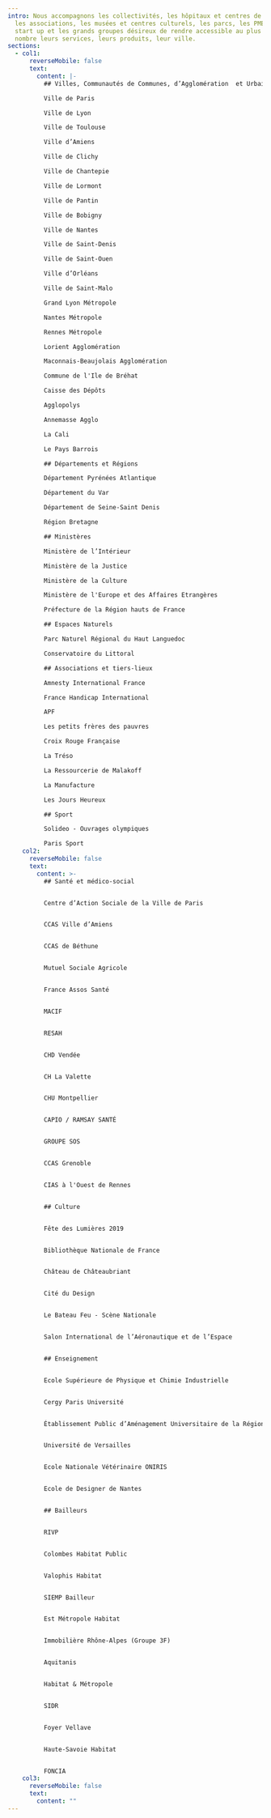 ```yaml
---
intro: Nous accompagnons les collectivités, les hôpitaux et centres de santé,
  les associations, les musées et centres culturels, les parcs, les PME, les
  start up et les grands groupes désireux de rendre accessible au plus grand
  nombre leurs services, leurs produits, leur ville.
sections:
  - col1:
      reverseMobile: false
      text:
        content: |-
          ## Villes, Communautés de Communes, d’Agglomération  et Urbaines

          Ville de Paris

          Ville de Lyon

          Ville de Toulouse

          Ville d’Amiens

          Ville de Clichy

          V﻿ille de Chantepie

          Ville de Lormont

          Ville de Pantin

          Ville de Bobigny

          Ville de Nantes

          Ville de Saint-Denis

          Ville de Saint-Ouen

          Ville d’Orléans

          Ville de Saint-Malo

          Grand Lyon Métropole

          Nantes Métropole

          Rennes Métropole

          Lorient Agglomération

          Maconnais-Beaujolais Agglomération

          C﻿ommune de l'Ile de Bréhat

          Caisse des Dépôts

          Agglopolys

          Annemasse Agglo

          La Cali

          Le Pays Barrois

          ## Départements et Régions

          Département Pyrénées Atlantique

          D﻿épartement du Var

          Département de Seine-Saint Denis

          Région Bretagne

          ## Ministères

          Ministère de l’Intérieur

          Ministère de la Justice

          Ministère de la Culture

          M﻿inistère de l'Europe et des Affaires Etrangères

          Préfecture de la Région hauts de France

          ## Espaces Naturels

          P﻿arc Naturel Régional du Haut Languedoc

          Conservatoire du Littoral

          ## Associations et tiers-lieux

          Amnesty International France

          France Handicap International

          APF

          Les petits frères des pauvres

          Croix Rouge Française

          La Tréso

          La Ressourcerie de Malakoff

          La Manufacture

          L﻿es Jours Heureux

          ## S﻿port

          S﻿olideo - Ouvrages olympiques

          P﻿aris Sport
    col2:
      reverseMobile: false
      text:
        content: >-
          ## Santé et médico-social


          Centre d’Action Sociale de la Ville de Paris


          CCAS Ville d’Amiens


          CCAS de Béthune


          M﻿utuel Sociale Agricole


          France Assos Santé


          M﻿ACIF


          RESAH


          CHD Vendée


          CH La Valette


          CHU Montpellier


          CAPIO / RAMSAY SANTÉ


          GROUPE SOS


          CCAS Grenoble


          CIAS à l'Ouest de Rennes


          ## Culture


          Fête des Lumières 2019


          Bibliothèque Nationale de France


          Château de Châteaubriant


          Cité du Design


          Le Bateau Feu - Scène Nationale


          Salon International de l’Aéronautique et de l’Espace


          ## Enseignement


          Ecole Supérieure de Physique et Chimie Industrielle


          Cergy Paris Université


          Établissement Public d’Aménagement Universitaire de la Région Ile-de-France


          Université de Versailles


          Ecole Nationale Vétérinaire ONIRIS


          Ecole de Designer de Nantes


          ## Bailleurs


          RIVP


          Colombes Habitat Public


          Valophis Habitat


          SIEMP Bailleur


          Est Métropole Habitat


          Immobilière Rhône-Alpes (Groupe 3F)


          Aquitanis


          Habitat & Métropole


          SIDR


          Foyer Vellave


          Haute-Savoie Habitat


          FONCIA
    col3:
      reverseMobile: false
      text:
        content: ""
---
```

